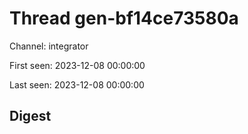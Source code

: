 # Thread gen-bf14ce73580a
Channel: integrator

First seen: 2023-12-08 00:00:00

Last seen: 2023-12-08 00:00:00

## Digest


